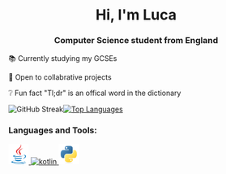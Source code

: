 <h1 align="center">Hi, I'm Luca</h1>
<h3 align="center">Computer Science student from England</h3>

📚 Currently studying my GCSEs

🤝 Open to collabrative projects

❔ Fun fact "Tl;dr" is an offical word in the dictionary

<div style="display: flex; justify-content: flex-start;">
    <img src="https://streak-stats.demolab.com?user=rlucaks&theme=dark" alt="GitHub Streak">
  </a>
  <a href="https://github.com/rlucaks">
    <img src="https://github-readme-stats.vercel.app/api/top-langs/?username=rlucaks&layout=compact&theme=dark" alt="Top Languages">
  </a>
</div>

<h3 align="left">Languages and Tools:</h3>
<p align="left"> <a href="https://www.java.com" target="_blank" rel="noreferrer"> <img src="https://raw.githubusercontent.com/devicons/devicon/master/icons/java/java-original.svg" alt="java" width="40" height="40"/> </a> <a href="https://kotlinlang.org" target="_blank" rel="noreferrer"> <img src="https://www.vectorlogo.zone/logos/kotlinlang/kotlinlang-icon.svg" alt="kotlin" width="40" height="40"/> </a> <a href="https://www.python.org" target="_blank" rel="noreferrer"> <img src="https://raw.githubusercontent.com/devicons/devicon/master/icons/python/python-original.svg" alt="python" width="40" height="40"/> </a> </p>

